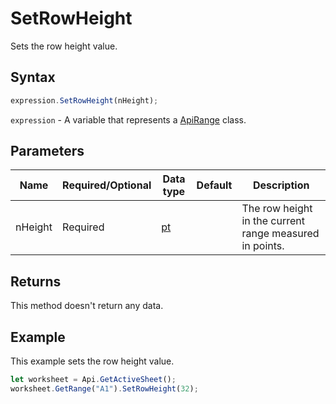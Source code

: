 # SetRowHeight

Sets the row height value.

## Syntax

```javascript
expression.SetRowHeight(nHeight);
```

`expression` - A variable that represents a [ApiRange](../ApiRange.md) class.

## Parameters

| **Name** | **Required/Optional** | **Data type** | **Default** | **Description** |
| ------------- | ------------- | ------------- | ------------- | ------------- |
| nHeight | Required | [pt](../../Enumeration/pt.md) |  | The row height in the current range measured in points. |

## Returns

This method doesn't return any data.

## Example

This example sets the row height value.

```javascript editor-xlsx
let worksheet = Api.GetActiveSheet();
worksheet.GetRange("A1").SetRowHeight(32);
```
